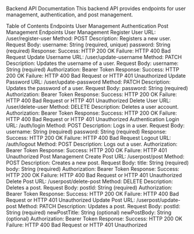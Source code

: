 Backend API Documentation
This backend API provides endpoints for user management, authentication, and post management.

Table of Contents
Endpoints
User Management
Authentication
Post Management
Endpoints
User Management
Register User
URL: /user/register-user
Method: POST
Description: Registers a new user.
Request Body:
username: String (required, unique)
password: String (required)
Response:
Success: HTTP 200 OK
Failure: HTTP 400 Bad Request
Update Username
URL: /user/update-username
Method: PATCH
Description: Updates the username of a user.
Request Body:
username: String (required)
Authorization: Bearer Token
Response:
Success: HTTP 200 OK
Failure: HTTP 400 Bad Request or HTTP 401 Unauthorized
Update Password
URL: /user/update-password
Method: PATCH
Description: Updates the password of a user.
Request Body:
password: String (required)
Authorization: Bearer Token
Response:
Success: HTTP 200 OK
Failure: HTTP 400 Bad Request or HTTP 401 Unauthorized
Delete User
URL: /user/delete-user
Method: DELETE
Description: Deletes a user account.
Authorization: Bearer Token
Response:
Success: HTTP 200 OK
Failure: HTTP 400 Bad Request or HTTP 401 Unauthorized
Authentication
Login
URL: /auth/login
Method: POST
Description: Logs in a user.
Request Body:
username: String (required)
password: String (required)
Response:
Success: HTTP 200 OK
Failure: HTTP 400 Bad Request
Logout
URL: /auth/logout
Method: POST
Description: Logs out a user.
Authorization: Bearer Token
Response:
Success: HTTP 200 OK
Failure: HTTP 401 Unauthorized
Post Management
Create Post
URL: /userpost/post
Method: POST
Description: Creates a new post.
Request Body:
title: String (required)
body: String (required)
Authorization: Bearer Token
Response:
Success: HTTP 200 OK
Failure: HTTP 400 Bad Request or HTTP 401 Unauthorized
Delete Post
URL: /userpost/delete-post
Method: DELETE
Description: Deletes a post.
Request Body:
postId: String (required)
Authorization: Bearer Token
Response:
Success: HTTP 200 OK
Failure: HTTP 400 Bad Request or HTTP 401 Unauthorized
Update Post
URL: /userpost/update-post
Method: PATCH
Description: Updates a post.
Request Body:
postId: String (required)
newPostTitle: String (optional)
newPostBody: String (optional)
Authorization: Bearer Token
Response:
Success: HTTP 200 OK
Failure: HTTP 400 Bad Request or HTTP 401 Unauthorized